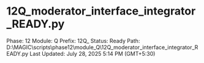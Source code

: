 # 12Q_moderator_interface_integrator_READY.py

Phase: 12
Module: Q
Prefix: 12Q_
Status: Ready
Path: D:\MAGIC\scripts\phase12\module_Q\12Q_moderator_interface_integrator_READY.py
Last Updated: July 28, 2025 5:14 PM (GMT+5:30)